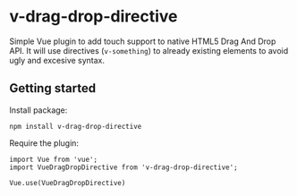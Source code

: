 # v-drag-drop-directive

Simple Vue plugin to add touch support to native HTML5 Drag And Drop API. It will use directives (`v-something`) to already existing elements to avoid ugly and excesive syntax.

## Getting started

Install package:
```
npm install v-drag-drop-directive
```

Require the plugin:
```
import Vue from 'vue';
import VueDragDropDirective from 'v-drag-drop-directive';

Vue.use(VueDragDropDirective)
```
